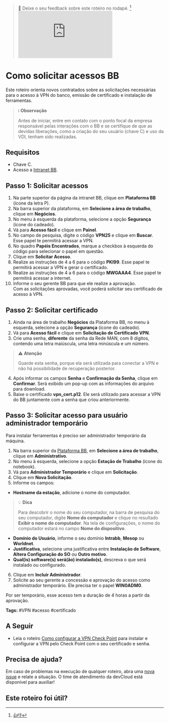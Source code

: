 > :speech_balloon: Deixe o seu feedback sobre este roteiro no rodapé. [^1] 
![](https://eni.bb.com.br/eni1/matomo.php?idsite=469&amp;rec=1&amp;url=https://fontes.intranet.bb.com.br/dev/publico/roteiros/-/blob/master/testes/Como_solicitar_acessos_BB.md&amp;action_name=testes/Como_solicitar_acessos_BB)


# Como solicitar acessos BB
Este roteiro orienta novos contratados sobre as solicitações necessárias para o acesso à VPN do banco, emissão de certificado e instalação de ferramentas.

> :information_source: **Observação**
>
> Antes de iniciar, entre em contato com o ponto focal da empresa responsável pelas interações com o BB e se certifique de que as devidas liberações, como a criação do seu usuário (chave C) e uso da VDI, tenham sido realizadas.

## Requisitos
* Chave C.
* Acesso a [Intranet BB](https://intra.bb.com.br/login).

## Passo 1: Solicitar acessos
1. Na parte superior da página da intranet BB, clique em **Plataforma BB** (ícone da letra P).
2. Na barra superior da plataforma, em **Selecione a área de trabalho**, clique em **Negócios**.
2. No menu à esquerda da plataforma, selecione a opção **Segurança** (ícone do cadeado).
3. Vá para **Acesso fácil** e clique em **Painel**.
4. No campo de pesquisa, digite o código **VPN25** e clique em **Buscar**. Esse papel te permitirá acessar a VPN.
5. No quadro **Papéis Encontrados**, marque a checkbox à esquerda do código para selecionar o papel em questão.
6. Clique em **Solicitar Acesso**.
7. Realize as instruções de 4 a 6 para o código **PKI99**. Esse papel te permitirá acessar a VPN e gerar o certificado.      
8. Realize as instruções de 4 a 6 para o código **MWGAAA4**. Esse papel te permitirá acessar a internet.    
9. Informe o seu gerente BB para que ele realize a aprovação.   
Com as solicitações aprovadas, você poderá solicitar seu certificado de acesso à VPN.

## Passo 2: Solicitar certificado
1. Ainda na área de trabalho **Negócios** da Plataforma BB, no menu à esquerda, selecione a opção **Segurança** (ícone do cadeado).
2. Vá para **Acesso fácil** e clique em **Solicitação de Certificado VPN**. 
3. Crie uma senha, **diferente** da senha da Rede MAN, com 8 dígitos, contendo uma letra maiúscula, uma letra minúscula e um número.

> :warning: **Atenção**
>
>Guarde esta senha, porque ela será utilizada para conectar a VPN e não há possibilidade de recuperação posterior.

4. Após informar os campos **Senha** e **Confirmação da Senha**, clique em **Confirmar**. Será exibido um pop-up com as informações do arquivo para download. 
5. Baixe o certificado **vpn_cert.p12**. Ele será utilizado para acessar a VPN do BB juntamente com a senha que criou anteriormente.

## Passo 3: Solicitar acesso para usuário administrador temporário
Para instalar ferramentas é preciso ser administrador temporário da máquina.
1. Na barra superior da [Plataforma BB](https://plataforma.atendimento.bb.com.br:49286/estatico/gaw/app/spas/index/index.app.html#/), em **Selecione a área de trabalho**, clique em **Administrativo**.
2. No menu à esquerda, selecione a opção **Estação de Trabalho** (ícone do notebook).
3. Vá para **Administrador Temporário** e clique em **Solicitação**.
4. Clique em **Nova Solicitação**.
5. Informe os campos:
- **Hostname da estação**, adicione o nome do computador.
> :bulb: **Dica**
>
>Para descobrir o nome do seu computador, na barra de pesquisa do seu computador, digite **Nome do computador** e clique no resultado **Exibir o nome do computador**. Na tela de configurações, o nome do computador estará no campo **Nome do dispositivo**.

- **Domínio do Usuário**, informe o seu domínio **Intrabb**, **Mesop** ou **Worldnet**.
- **Justificativa**, selecione uma justificativa entre **Instalação de Software**, **Altera Configuração do SO** ou **Outro motivo**.
- **Qual(is) software(s) será(ão) instalado(s)**, descreva o que será instalado ou configurado.

6. Clique em **Incluir Administrador**.
7. Solicite ao seu gerente a concessão e aprovação do acesso como administrador temporário. Ele precisa ter o papel **WIN0ADM0**. 

Por ser temporário, esse acesso tem a duração de 4 horas a partir da aprovação.

**Tags:** #VPN #acesso #certificado

## A Seguir
* Leia o roteiro [Como configurar a VPN Check Point](https://fontes.intranet.bb.com.br/dev/publico/roteiros/-/blob/master/enxovalBB/Como_configurar_VPN.md) para instalar e configurar a VPN pelo Check Point com o seu certificado e senha.

## Precisa de ajuda?
Em caso de problemas na execução de qualquer roteiro, abra uma [nova issue](https://fontes.intranet.bb.com.br/dev/publico/atendimento/-/issues) e relate a situação. O time de atendimento da devCloud está disponível para auxiliar!  

## Este roteiro foi útil?
[^1]: [👍👎](http://feedback.dev.intranet.bb.com.br/?origem=roteiros&url_origem=fontes.intranet.bb.com.br/dev/publico/roteiros/-/blob/master/enxovalBB/Como_solicitar_acessos_BB.md&internalidade=enxovalBB/Como_solicitar_acessos_BB)
